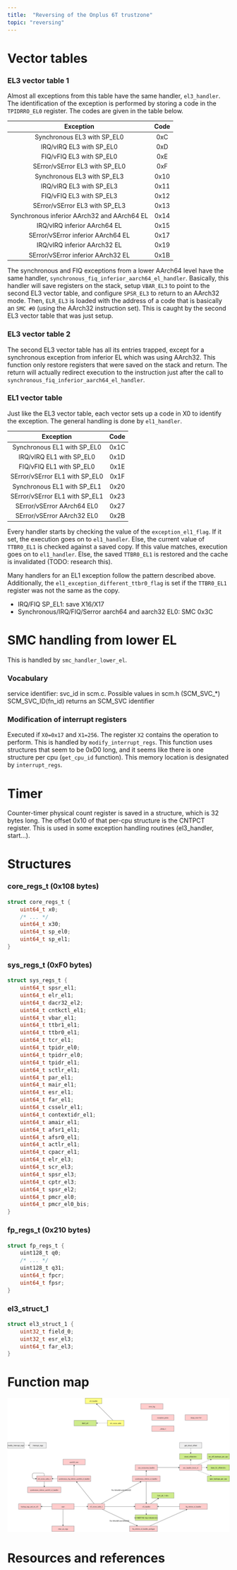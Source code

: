 ```yaml
---
title:  "Reversing of the Onplus 6T trustzone"
topic: "reversing"
---
```


# Vector tables
### EL3 vector table 1
Almost all exceptions from this table have the same handler, `el3_handler`. The identification of the exception is performed by storing a code in the `TPIDRRO_EL0` register. The codes are given in the table below.

| Exception | Code |
|:-:|:-:|
| Synchronous EL3 with SP_EL0 | 0xC |
| IRQ/vIRQ EL3 with SP_EL0 | 0xD |
| FIQ/vFIQ EL3 with SP_EL0 | 0xE |
| SError/vSError EL3 with SP_EL0 | 0xF |
| Synchronous EL3 with SP_EL3 | 0x10 |
| IRQ/vIRQ EL3 with SP_EL3 | 0x11 |
| FIQ/vFIQ EL3 with SP_EL3 | 0x12 |
| SError/vSError EL3 with SP_EL3 | 0x13 |
| Synchronous inferior AArch32 and AArch64 EL | 0x14 |
| IRQ/vIRQ inferior AArch64 EL | 0x15 |
| SError/vSError inferior AArch64 EL | 0x17 |
| IRQ/vIRQ inferior AArch32 EL | 0x19 |
| SError/vSError inferior AArch32 EL | 0x1B |

The synchronous and FIQ exceptions from a lower AArch64 level have the same handler, `synchronous_fiq_inferior_aarch64_el_handler`. Basically, this handler will save registers on the stack, setup `VBAR_EL3` to point to the second EL3 vector table, and configure `SPSR_EL3` to return to an AArch32 mode. Then, `ELR_EL3` is loaded with the address of a code that is basically an `SMC #0` (using the AArch32 instruction set). This is caught by the second EL3 vector table that was just setup.

### EL3 vector table 2
The second EL3 vector table has all its entries trapped, except for a synchronous exception from inferior EL which was using AArch32. This function only restore registers that were saved on the stack and return. The return will actually redirect execution to the instruction just after the call to
`synchronous_fiq_inferior_aarch64_el_handler`.


### EL1 vector table
Just like the EL3 vector table, each vector sets up a code in X0 to identify the exception. The general handling is done by `el1_handler`.

| Exception | Code |
|:-:|:-:|
| Synchronous EL1 with SP_EL0 | 0x1C |
| IRQ/vIRQ EL1 with SP_EL0 | 0x1D |
| FIQ/vFIQ EL1 with SP_EL0 | 0x1E |
| SError/vSError EL1 with SP_EL0 | 0x1F |
| Synchronous EL1 with SP_EL1 | 0x20 |
| SError/vSError EL1 with SP_EL1 | 0x23 |
| SError/vSError AArch64 EL0  | 0x27 |
| SError/vSError AArch32 EL0  | 0x2B |

Every handler starts by checking the value of the `exception_el1_flag`. If it set, the execution goes on to `el1_handler`. Else, the current value of `TTBR0_EL1` is checked against a saved copy. If this value matches, execution goes on to `el1_handler`. Else, the saved `TTBR0_EL1` is restored and the cache is invalidated (TODO: research this).


Many handlers for an EL1 exception follow the pattern described above. Additionally,  the `el1_exception_different_ttbr0_flag` is set if the `TTBR0_EL1` register was not the same as the copy.


* IRQ/FIQ SP_EL1: save X16/X17
* Synchronous/IRQ/FIQ/Serror aarch64 and aarch32 EL0: SMC 0x3C






# SMC handling from lower EL
This is handled by `smc_handler_lower_el`.

### Vocabulary
service identifier: svc_id in scm.c. Possible values in scm.h (SCM_SVC_*)
SCM_SVC_ID(fn_id) returns an SCM_SVC identifier

### Modification of interrupt registers
Executed if `X0=0x17` and `X1=256`. The register `X2` contains the operation to perform. This is handled by `modify_interrupt_regs`. This function uses structures that seem to be 0xD0 long, and it seems like there is one structure per cpu (`get_cpu_id` function). This memory location is designated by `interrupt_regs`.




# Timer
Counter-timer physical count register is saved in a structure, which is 32 bytes long. The offset 0x10 of that per-cpu structure is the CNTPCT register. This is used in some exception handling routines (el3_handler, start...).




# Structures
### core_regs_t (0x108 bytes)
```C
struct core_regs_t {
    uint64_t x0;
    /* ... */
    uint64_t x30;
    uint64_t sp_el0;
    uint64_t sp_el1;
}
```

### sys_regs_t (0xF0 bytes)
```C
struct sys_regs_t {
    uint64_t spsr_el1;
    uint64_t elr_el1;
    uint64_t dacr32_el2;
    uint64_t cntkctl_el1;
    uint64_t vbar_el1;
    uint64_t ttbr1_el1;
    uint64_t ttbr0_el1;
    uint64_t tcr_el1;
    uint64_t tpidr_el0;
    uint64_t tpidrr_el0;
    uint64_t tpidr_el1;
    uint64_t sctlr_el1;
    uint64_t par_el1;
    uint64_t mair_el1;
    uint64_t esr_el1;
    uint64_t far_el1;
    uint64_t csselr_el1;
    uint64_t contextidr_el1;
    uint64_t amair_el1;
    uint64_t afsr1_el1;
    uint64_t afsr0_el1;
    uint64_t actlr_el1;
    uint64_t cpacr_el1;
    uint64_t elr_el3;
    uint64_t scr_el3;
    uint64_t spsr_el3;
    uint64_t cptr_el3;
    uint64_t spsr_el2;
    uint64_t pmcr_el0;
    uint64_t pmcr_el0_bis;
}
```

### fp_regs_t (0x210 bytes)
```C
struct fp_regs_t {
    uint128_t q0;
    /* ... */
    uint128_t q31;
    uint64_t fpcr;
    uint64_t fpsr;
}
```

### el3_struct_1
```C
struct el3_struct_1 {
    uint32_t field_0;
    uint32_t esr_el3;
    uint64_t far_el3;
}
```


# Function map

![functions-map](/assets/oneplus6t-reversing-functions-map.svg)


# Resources and references
